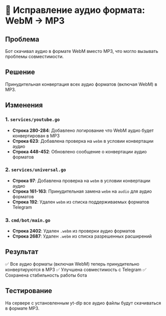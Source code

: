 # 🎵 Исправление аудио формата: WebM → MP3

## Проблема
Бот скачивал аудио в формате WebM вместо MP3, что могло вызывать проблемы совместимости.

## Решение
Принудительная конвертация всех аудио форматов (включая WebM) в MP3.

## Изменения

### 1. `services/youtube.go`
- **Строка 280-284**: Добавлено логирование что WebM аудио будет конвертирован в MP3
- **Строка 623**: Добавлена проверка на `webm` в условии конвертации аудио
- **Строка 448-452**: Обновлено сообщение о конвертации аудио форматов

### 2. `services/universal.go`
- **Строка 97**: Добавлена проверка на `webm` в условии конвертации аудио
- **Строка 161-163**: Принудительная замена `webm` на `audio` для аудио форматов
- **Строка 192**: Удален `webm` из списка поддерживаемых форматов Telegram

### 3. `cmd/bot/main.go`
- **Строка 2402**: Удален `.webm` из проверки аудио форматов
- **Строка 2687**: Удален `.webm` из списка разрешенных расширений

## Результат
✅ Все аудио форматы (включая WebM) теперь принудительно конвертируются в MP3
✅ Улучшена совместимость с Telegram
✅ Сохранена стабильность работы бота

## Тестирование
На сервере с установленным yt-dlp все аудио файлы будут скачиваться в формате MP3.

